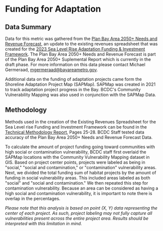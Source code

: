 # Funding for Adaptation
## Data Summary
Data for this metric was gathered from the [Plan Bay Area 2050+ Needs and Revenue Forecast](https://planbayarea.org/sites/default/files/meetings/attachments/6112/10av_24_1150_Attachment_D_Final_Environment_Needs_and_Revenue.pdf), an update to the existing revenues spreadsheet that was created for the [2023 Sea Level Rise Adaptation Funding & Investment Framework](https://mtc.ca.gov/planning/resilience/sea-level-rise-adaptation-funding-investment-framework). The Plan Bay Area 2050+ Needs and Revenue Forecast is part of the Plan Bay Area 2050+ Suplemental Report which is currently in the draft phase. For more information on this data please contact Michael Germeraad, [mgermeraad@bayareametro.gov](mgermeraad@bayareametro.gov).

Additional data on the funding of adaptation projects came form the Shoreline Adaptation Project Map (SAPMap). SAPMap was created in 2021 to track adaptation project progress in the Bay. BCDC's Community Vulnerability Mapping was also used in conjunction with the SAPMap Data. 

## Methodology
Methods used in the creation of the Existing Revenues Spreadsheet for the Sea Level rise Funding and Investment Framework can be found in the [Technical Methodology Report](https://mtc.ca.gov/sites/default/files/documents/2023-07/SLR_Framework_Technical_Methodology_Report_0.pdf), Pages 25-28. BCDC Staff tested data accuracy of the Plan Bay Area 2050+ Needs and Revenue Forecast Data. 

To calculate the amount of project funding going toward communities with high social or contamination vulnerability, BCDC staff first overlaid the SAPMap locations with the Community Vulnerability Mapping dataset in GIS. Based on project center points, projects were labeled as being in "social," "social and contamination," or "contamination" vulnerability areas. Next, we divided the total funding sum of habitat projects by the amount of funding in social vulnerability areas. This included areas labeled as both "social" and "social and contamination." We then repeated this step for contamination vulnerability. Because an area can be considered as having a high social and contamination vulnerability, it is important to note there is overlap in the percentages. 

*Please note that this analysis is based on point (X, Y) data representing the center of each project. As such, project labeling may not fully capture all vulnerabilities present across the entire project area. Results should be interpreted with this limitation in mind.*
